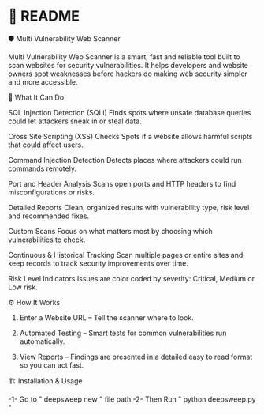 # 📄 README

🛡️ Multi Vulnerability Web Scanner

Multi Vulnerability Web Scanner is a smart, fast and reliable tool built to scan websites for security vulnerabilities. It helps developers and website owners spot weaknesses before hackers do making web security simpler and more accessible.

🚀 What It Can Do

SQL Injection Detection (SQLi)
Finds spots where unsafe database queries could let attackers sneak in or steal data.

Cross Site Scripting (XSS) Checks
Spots if a website allows harmful scripts that could affect users.

Command Injection Detection
Detects places where attackers could run commands remotely.

Port and Header Analysis
Scans open ports and HTTP headers to find misconfigurations or risks.


Detailed Reports
Clean, organized results with vulnerability type, risk level and recommended fixes.

Custom Scans
Focus on what matters most by choosing which vulnerabilities to check.

Continuous & Historical Tracking
Scan multiple pages or entire sites and keep records to track security improvements over time.

Risk Level Indicators
Issues are color coded by severity: Critical, Medium or Low risk.

⚙️ How It Works

1. Enter a Website URL – Tell the scanner where to look.

2. Automated Testing – Smart tests for common vulnerabilities run automatically.

3. View Reports – Findings are presented in a detailed easy to read format so you can act fast.

🏗️ Installation & Usage

-1- Go to " deepsweep new " file path
-2- Then Run " python deepsweep.py "

